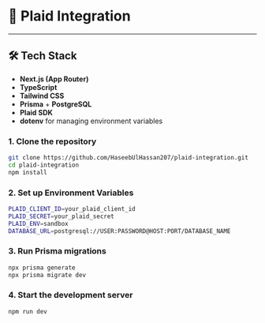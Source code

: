 # 🏦 Plaid Integration
---

## 🛠️ Tech Stack

- **Next.js (App Router)**
- **TypeScript**
- **Tailwind CSS**
- **Prisma** + **PostgreSQL**
- **Plaid SDK**
- **dotenv** for managing environment variables


### 1. Clone the repository

```bash
git clone https://github.com/HaseebUlHassan207/plaid-integration.git
cd plaid-integration
npm install
```

### 2. Set up Environment Variables

```bash
PLAID_CLIENT_ID=your_plaid_client_id
PLAID_SECRET=your_plaid_secret
PLAID_ENV=sandbox
DATABASE_URL=postgresql://USER:PASSWORD@HOST:PORT/DATABASE_NAME
```

### 3. Run Prisma migrations

```bash
npx prisma generate
npx prisma migrate dev
```

### 4. Start the development server

```bash
npm run dev
```